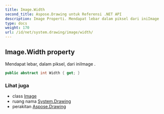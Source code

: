 ```yaml
---
title: Image.Width
second_title: Aspose.Drawing untuk Referensi .NET API
description: Image Properti. Mendapat lebar dalam piksel dari iniImage .
type: docs
weight: 170
url: /id/net/system.drawing/image/width/
---
```

## Image.Width property

Mendapat lebar, dalam piksel, dari iniImage .

```csharp
public abstract int Width { get; }
```

### Lihat juga

* class [Image](../)
* ruang nama [System.Drawing](../../image/)
* perakitan [Aspose.Drawing](../../../)


